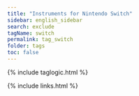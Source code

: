 ```yaml
---
title: "Instruments for Nintendo Switch"
sidebar: english_sidebar
search: exclude
tagName: switch
permalink: tag_switch
folder: tags
toc: false
---
```

{% include taglogic.html %}

{% include links.html %}
